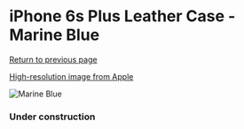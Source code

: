# iPhone 6s Plus Leather Case - Marine Blue

[Return to previous page](/iphone_6)

[High-resolution image from Apple](https://store.storeimages.cdn-apple.com/8756/as-images.apple.com/is/MM362?wid=4500&hei=4500&fmt=png)

<div style="width: 384px"><img src="/everysource/MM362.png" alt="Marine Blue"></div>

### Under construction
